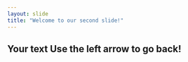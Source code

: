 ```yaml
---
layout: slide
title: "Welcome to our second slide!"
---
```

Your text
Use the left arrow to go back!
---
